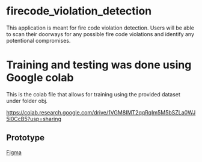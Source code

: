 # firecode_violation_detection

This application is meant for fire code violation detection. Users will be able to scan their doorways for any possible fire code violations and identify any potentional compromises. 

# Training and testing was done using Google colab
This is the colab file that allows for training using the provided dataset under folder obj.

https://colab.research.google.com/drive/1VGM8IMT2qqRqIm5M5bSZLa0WJ5l0CcB5?usp=sharing

## Prototype

[Figma](https://www.figma.com/file/CVGjdPVr5xdKoNm6WyA2bR/Fire-code-violation-Mockup?node-id=0%3A1)
